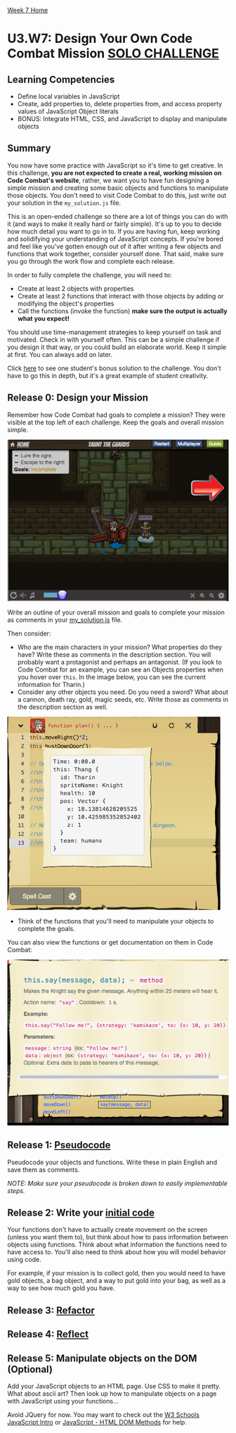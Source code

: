 [Week 7 Home](../)
# U3.W7: Design Your Own Code Combat Mission [SOLO CHALLENGE](https://github.com/Devbootcamp/phase-0-handbook/blob/master/solo-challenges.md)

## Learning Competencies
- Define local variables in JavaScript
- Create, add properties to, delete properties from, and access property values of JavaScript Object literals
- BONUS: Integrate HTML, CSS, and JavaScript to display and manipulate objects

## Summary
You now have some practice with JavaScript so it's time to get creative. In this challenge, **you are not expected to create a real, working mission on Code Combat's website**, rather, we want you to have fun designing a simple mission and creating some basic objects and functions to manipulate those objects. You don't need to visit Code Combat to do this, just write out your solution in the `my_solution.js` file.

This is an open-ended challenge so there are a lot of things you can do with it (and ways to make it really hard or fairly simple). It's up to you to decide how much detail you want to go in to. If you are having fun, keep working and solidifying your understanding of JavaScript concepts. If you're bored and feel like you've gotten enough out of it after writing a few objects and functions that work together, consider yourself done. That said, make sure you go through the work flow and complete each release.

In order to fully complete the challenge, you will need to:
- Create at least 2 objects with properties
- Create at least 2 functions that interact with those objects by adding or modifying the object's properties
- Call the functions (invoke the function) **make sure the output is actually what you expect!**

You should use time-management strategies to keep yourself on task and motivated. Check in with yourself often. This can be a simple challenge if you design it that way, or you could build an elaborate world. Keep it simple at first. You can always add on later.

Click [here](http://kiopelani.github.io/Projects/orpheus_game.html) to see one student's bonus solution to the challenge. You don't have to go this in depth, but it's a great example of student creativity.

## Release 0: Design your Mission

Remember how Code Combat had goals to complete a mission? They were visible at the top left of each challenge. Keep the goals and overall mission simple.

![Mission goals](../imgs/cc-mission.png)

Write an outline of your overall mission and goals to complete your mission as comments in your [my_solution.js](my_solution.js) file.

Then consider:
- Who are the main characters in your mission? What properties do they have? Write these as comments in the description section.
  You will probably want a protagonist and perhaps an antagonist. (If you look to Code Combat for an example, you can see an Objects properties when you hover over `this`. In the image below, you can see the current information for Tharin.)
- Consider any other objects you need. Do you need a sword? What about a cannon, death ray, gold, magic seeds, etc. Write those as comments in the description section as well.

![objects](../imgs/cc-objects.png)

- Think of the functions that you'll need to manipulate your objects to complete the goals.

You can also view the functions or get documentation on them in Code Combat:

![functions](../imgs/cc-functions.png)

## Release 1: [Pseudocode](https://github.com/Devbootcamp/phase-0-handbook/blob/master/coding-references/pseudocode.md)

Pseudocode your objects and functions. Write these in plain English and save them as comments.

*NOTE: Make sure your pseudocode is broken down to easily implementable steps.*

## Release 2: Write your [initial code](https://github.com/Devbootcamp/phase-0-handbook/blob/master/coding-references/initial-solution.md)

Your functions don't have to actually create movement on the screen (unless you want them to), but think about how to pass information between objects using functions. Think about what information the functions need to have access to. You'll also need to think about how you will model behavior using code.

For example, if your mission is to collect gold, then you would need to have gold objects, a bag object, and a way to put gold into your bag, as well as a way to see how much gold you have.

## Release 3: [Refactor](https://github.com/Devbootcamp/phase-0-handbook/blob/master/coding-references/refactoring.md)

## Release 4: [Reflect](https://github.com/Devbootcamp/phase-0-handbook/blob/master/coding-references/reflection-guidelines.md)

## Release 5: Manipulate objects on the DOM (Optional)
Add your JavaScript objects to an HTML page. Use CSS to make it pretty. What about ascii art? Then look up how to manipulate objects on a page with JavaScript using your functions...

Avoid JQuery for now. You may want to check out the [W3 Schools JavaScript Intro](http://www.w3schools.com/js/js_intro.asp) or [JavaScript - HTML DOM Methods](http://www.w3schools.com/js/js_htmldom_methods.asp) for help.